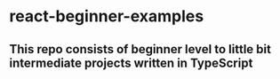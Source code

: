 # react-beginner-examples


## This repo consists of beginner level to little bit intermediate projects written in TypeScript
